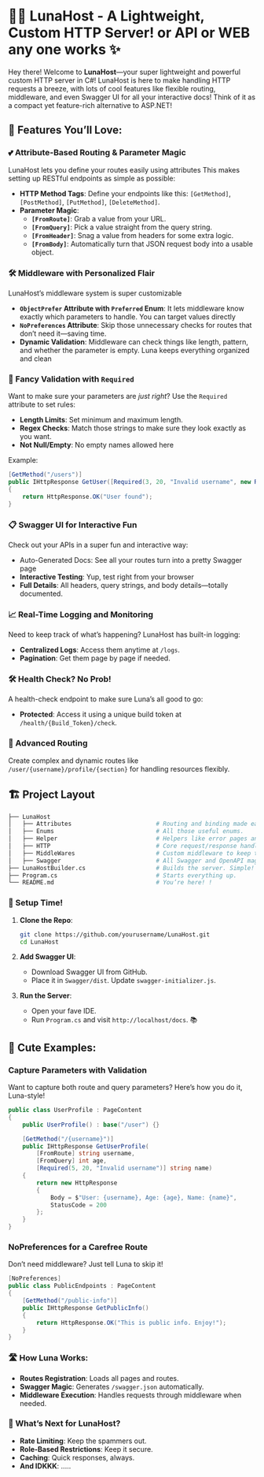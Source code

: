 # 🌙✨ LunaHost - A Lightweight, Custom HTTP Server! or API or WEB any one works ✨

Hey there! Welcome to **LunaHost**—your super lightweight and powerful custom HTTP server in C#! LunaHost is here to make handling HTTP requests a breeze, with lots of cool features like flexible routing, middleware, and even Swagger UI for all your interactive docs! Think of it as a compact yet feature-rich alternative to ASP.NET!

## 🌸 Features You’ll Love:

### 💕 Attribute-Based Routing & Parameter Magic
LunaHost lets you define your routes easily using attributes This makes setting up RESTful endpoints as simple as possible:
   - **HTTP Method Tags**: Define your endpoints like this: `[GetMethod]`, `[PostMethod]`, `[PutMethod]`, `[DeleteMethod]`.
   - **Parameter Magic**:
      - **`[FromRoute]`**: Grab a value from your URL.
      - **`[FromQuery]`**: Pick a value straight from the query string.
      - **`[FromHeader]`**: Snag a value from headers for some extra logic.
      - **`[FromBody]`**: Automatically turn that JSON request body into a usable object.

### 🛠️ Middleware with Personalized Flair
LunaHost’s middleware system is super customizable
   - **`ObjectPrefer` Attribute with `Preferred` Enum**: It lets middleware know exactly which parameters to handle. You can target values directly
   - **`NoPreferences` Attribute**: Skip those unnecessary checks for routes that don’t need it—saving time.
   - **Dynamic Validation**: Middleware can check things like length, pattern, and whether the parameter is empty. Luna keeps everything organized and clean

### 🌟 Fancy Validation with `Required`
Want to make sure your parameters are *just right*? Use the `Required` attribute to set rules:
   - **Length Limits**: Set minimum and maximum length.
   - **Regex Checks**: Match those strings to make sure they look exactly as you want.
   - **Not Null/Empty**: No empty names allowed here

Example:
```csharp
[GetMethod("/users")]
public IHttpResponse GetUser([Required(3, 20, "Invalid username", new Regex("^[a-zA-Z]+$"))] string username)
{
    return HttpResponse.OK("User found");
}
```

### 📋 Swagger UI for Interactive Fun
Check out your APIs in a super fun and interactive way:
- Auto-Generated Docs: See all your routes turn into a pretty Swagger page
- **Interactive Testing**: Yup, test right from your browser
- **Full Details**: All headers, query strings, and body details—totally documented.

### 📈 Real-Time Logging and Monitoring
Need to keep track of what’s happening? LunaHost has built-in logging:
- **Centralized Logs**: Access them anytime at `/logs`.
- **Pagination**: Get them page by page if needed.

### 🛠️ Health Check? No Prob!
A health-check endpoint to make sure Luna’s all good to go:
- **Protected**: Access it using a unique build token at `/health/{Build_Token}/check`.

### 🧱 Advanced Routing
Create complex and dynamic routes like `/user/{username}/profile/{section}` for handling resources flexibly.

## 🏗️ Project Layout
```graphql
├── LunaHost
│   ├── Attributes                        # Routing and binding made easy!
│   ├── Enums                             # All those useful enums.
│   ├── Helper                            # Helpers like error pages and health-checks.
│   ├── HTTP                              # Core request/response handling.
│   ├── MiddleWares                       # Custom middleware to keep things functional.
│   ├── Swagger                           # All Swagger and OpenAPI magic.
├── LunaHostBuilder.cs                    # Builds the server. Simple!
├── Program.cs                            # Starts everything up.
└── README.md                             # You’re here! !
```

### 🔧 Setup Time!
1. **Clone the Repo**:
   ```bash
   git clone https://github.com/yourusername/LunaHost.git
   cd LunaHost
   ```
2. **Add Swagger UI**: 
   - Download Swagger UI from GitHub.
   - Place it in `Swagger/dist`. Update `swagger-initializer.js`.

3. **Run the Server**:
   - Open your fave IDE.
   - Run `Program.cs` and visit `http://localhost/docs`. 📚

## 🌟 Cute Examples:
### Capture Parameters with Validation
Want to capture both route and query parameters? Here’s how you do it, Luna-style!
```csharp
public class UserProfile : PageContent
{
    public UserProfile() : base("/user") {}

    [GetMethod("/{username}")]
    public IHttpResponse GetUserProfile(
        [FromRoute] string username, 
        [FromQuery] int age, 
        [Required(5, 20, "Invalid username")] string name)
    {
        return new HttpResponse
        {
            Body = $"User: {username}, Age: {age}, Name: {name}",
            StatusCode = 200
        };
    }
}
```

### NoPreferences for a Carefree Route
Don’t need middleware? Just tell Luna to skip it!
```csharp
[NoPreferences]
public class PublicEndpoints : PageContent
{
    [GetMethod("/public-info")]
    public IHttpResponse GetPublicInfo()
    {
        return HttpResponse.OK("This is public info. Enjoy!");
    }
}
```

### 🛣️ How Luna Works:
- **Routes Registration**: Loads all pages and routes.
- **Swagger Magic**: Generates `/swagger.json` automatically.
- **Middleware Execution**: Handles requests through middleware when needed.

### 📌 What’s Next for LunaHost?
- **Rate Limiting**: Keep the spammers out.
- **Role-Based Restrictions**: Keep it secure.
- **Caching**: Quick responses, always.
- **And IDKKK**: .....
